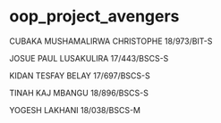 # oop_project_avengers
 CUBAKA MUSHAMALIRWA CHRISTOPHE              18/973/BIT-S  	 
 
 
 
 JOSUE PAUL LUSAKULIRA                        17/443/BSCS-S	  
 
 
 
 KIDAN TESFAY BELAY                          17/697/BSCS-S
 
 
  TINAH KAJ MBANGU                          18/896/BSCS-S
       
       
       
 YOGESH LAKHANI                              18/038/BSCS-M
